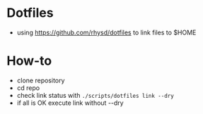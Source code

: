 # Dotfiles

- using https://github.com/rhysd/dotfiles to link files to $HOME

# How-to

- clone repository
- cd repo
- check link status with `./scripts/dotfiles link --dry`
- if all is OK execute link without --dry
